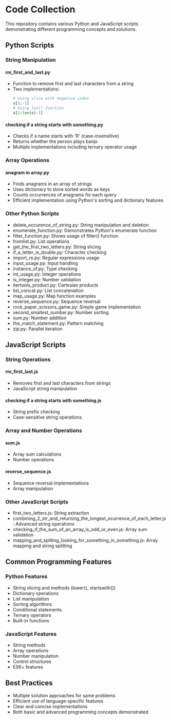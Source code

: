 # Code Collection

This repository contains various Python and JavaScript scripts demonstrating different programming concepts and solutions.

## Python Scripts

### String Manipulation

#### rm_first_and_last.py
- Function to remove first and last characters from a string
- Two implementations:
  ```python
  # Using slice with negative index
  s[1:-1]
  # Using len() function
  s[1:len(s)-1]
  ```

#### checking if a string starts with something.py
- Checks if a name starts with 'R' (case-insensitive)
- Returns whether the person plays banjo
- Multiple implementations including ternary operator usage

### Array Operations

#### anagram in array.py
- Finds anagrams in an array of strings
- Uses dictionary to store sorted words as keys
- Counts occurrences of anagrams for each query
- Efficient implementation using Python's sorting and dictionary features

### Other Python Scripts
- delete_occurence_of_string.py: String manipulation and deletion
- enumerate_function.py: Demonstrates Python's enumerate function
- filter_function.py: Shows usage of filter() function
- fromlist.py: List operations
- get_the_first_two_letters.py: String slicing
- if_a_letter_is_double.py: Character checking
- import_re.py: Regular expressions usage
- input_usage.py: Input handling
- instance_of.py: Type checking
- int_usage.py: Integer operations
- is_integer.py: Number validation
- itertools_product.py: Cartesian products
- list_concat.py: List concatenation
- map_usage.py: Map function examples
- reverse_sequence.py: Sequence reversal
- rock_paper_scissors_game.py: Simple game implementation
- second_smallest_number.py: Number sorting
- sum.py: Number addition
- the_match_statement.py: Pattern matching
- zip.py: Parallel iteration

## JavaScript Scripts

### String Operations

#### rm_first_last.js
- Removes first and last characters from strings
- JavaScript string manipulation

#### checking if a string starts with something.js
- String prefix checking
- Case-sensitive string operations

### Array and Number Operations

#### sum.js
- Array sum calculations
- Number operations

#### reverse_sequence.js
- Sequence reversal implementations
- Array manipulation

### Other JavaScript Scripts
- first_two_letters.js: String extraction
- combining_2_str_and_returning_the_longest_ocurrence_of_each_letter.js: Advanced string operations
- checking_if_the_sum_of_an_array_is_odd_or_even.js: Array sum validation
- mapping_and_spliting_looking_for_something_in_something.js: Array mapping and string splitting

## Common Programming Features

### Python Features
- String slicing and methods (lower(), startswith())
- Dictionary operations
- List manipulation
- Sorting algorithms
- Conditional statements
- Ternary operators
- Built-in functions

### JavaScript Features
- String methods
- Array operations
- Number manipulation
- Control structures
- ES6+ features

## Best Practices
- Multiple solution approaches for same problems
- Efficient use of language-specific features
- Clear and concise implementations
- Both basic and advanced programming concepts demonstrated